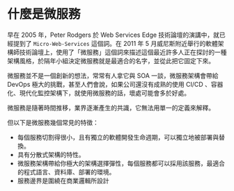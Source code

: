 # 什麼是微服務

早在 2005 年，Peter Rodgers 於 Web Services Edge 技術論壇的演講中，就已經提到了 `Micro-Web-Services` 這個詞。在 2011 年 5 月威尼斯附近舉行的軟體架構師技術論壇上，使用了「微服務」這個詞來描述這個最近許多人正在探討的一種架構風格，於隔年小組決定微服務就是最適合的名字，並從此把它固定下來。

微服務並不是一個創新的想法，常常有人拿它與 SOA 一談，微服務架構會帶給 DevOps 極大的挑戰，甚至人們會說，如果公司還沒有成熟的使用 CI/CD 、容器化、現代化監控架構下，就使用微服務的話，壞處可能會多於好處。

微服務是隨著時間推移，業界逐漸產生的共識，它無法用單一的定義來解釋。

但以下是微服務幾個常見的特徵：

- 每個服務切割得很小，且有獨立的軟體開發生命週期，可以獨立地被部署與替換。
- 具有分散式架構的特性。
- 微服務架構帶給你極大的架構選擇彈性，每個服務都可以採用該服務，最適合的程式語言、資料庫、部署的環境。
- 服務邊界是圍繞在商業邏輯所設計
